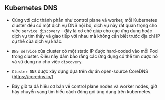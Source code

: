 ## Kubernetes DNS

- Cùng với các thành phần như control plane và worker, mỗi  Kubernetes cluster đều có một dịch vụ DNS nội bộ, dịch vụ này rất quan trọng cho việc `service discovery` - đây là cơ chế giúp cho các ứng dụng hoặc dịch vụ tìm thấy và giao tiếp với nhau mà không cần biết trước địa chỉ IP cụ thể của dịch vụ khác.

- `DNS service` của cluster có một static IP được hard-coded vào mỗi Pod trong cluster. Điều này đảm bảo rằng các ứng dụng có thể tìm được nó và sử dụng nó cho việc `discovery`. 

- `Cluster DNS` được xây dựng dựa trên dự án open-source CoreDNS (https://coredns.io/)

- Bây giờ ta đã hiểu cơ bản về control plane nodes và worker nodes, giờ hãy chuyển sang tìm hiểu cách đóng gói ứng dụng trên kubernetes.